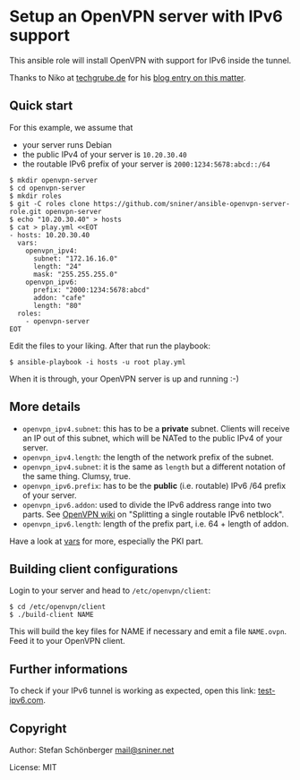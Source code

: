 # Setup an OpenVPN server with IPv6 support

This ansible role will install OpenVPN with support for IPv6 inside the tunnel.

Thanks to Niko at [techgrube.de](https://www.techgrube.de/ueber-mich) for his [blog entry on this matter][2].


## Quick start

For this example, we assume that

* your server runs Debian
* the public IPv4 of your server is `10.20.30.40`
* the routable IPv6 prefix of your server is `2000:1234:5678:abcd::/64`


```
$ mkdir openvpn-server
$ cd openvpn-server
$ mkdir roles
$ git -C roles clone https://github.com/sniner/ansible-openvpn-server-role.git openvpn-server
$ echo "10.20.30.40" > hosts
$ cat > play.yml <<EOT
- hosts: 10.20.30.40
  vars:
    openvpn_ipv4:
      subnet: "172.16.16.0"
      length: "24"
      mask: "255.255.255.0"
    openvpn_ipv6:
      prefix: "2000:1234:5678:abcd"
      addon: "cafe"
      length: "80"
  roles:
    - openvpn-server
EOT
```

Edit the files to your liking. After that run the playbook:

```
$ ansible-playbook -i hosts -u root play.yml
```

When it is through, your OpenVPN server is up and running :-)


## More details

* `openvpn_ipv4.subnet`: this has to be a **private** subnet. Clients will receive an IP out of this subnet, which will be NATed to the public IPv4 of your server.
* `openvpn_ipv4.length`: the length of the network prefix of the subnet.
* `openvpn_ipv4.subnet`: it is the same as `length` but a different notation of the same thing. Clumsy, true.
* `openvpn_ipv6.prefix`: has to be the **public** (i.e. routable) IPv6 /64 prefix of your server.
* `openvpn_ipv6.addon`: used to divide the IPv6 address range into two parts. See [OpenVPN wiki][1] on "Splitting a single routable IPv6 netblock".
* `openvpn_ipv6.length`: length of the prefix part, i.e. 64 + length of addon.

Have a look at [vars](./vars/main.yml) for more, especially the PKI part.


## Building client configurations

Login to your server and head to `/etc/openvpn/client`:

```
$ cd /etc/openvpn/client
$ ./build-client NAME
```

This will build the key files for NAME if necessary and emit a file `NAME.ovpn`. Feed it to your OpenVPN client.


## Further informations

To check if your IPv6 tunnel is working as expected, open this link: [test-ipv6.com][3].


## Copyright

Author: Stefan Schönberger <mail@sniner.net>

License: MIT

[1]: https://community.openvpn.net/openvpn/wiki/IPv6
[2]: https://www.techgrube.de/tutorials/openvpn-server-mit-ipv4-und-ipv6
[3]: http://test-ipv6.com/
